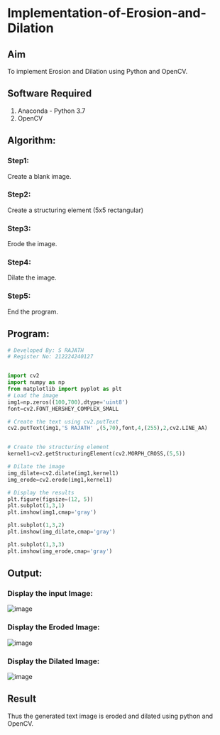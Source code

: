 # Implementation-of-Erosion-and-Dilation
## Aim
To implement Erosion and Dilation using Python and OpenCV.
## Software Required
1. Anaconda - Python 3.7
2. OpenCV
## Algorithm:
### Step1:
Create a blank image.

### Step2:
Create a structuring element (5x5 rectangular)

### Step3:
Erode the image.

### Step4:
Dilate the image.

### Step5:
End the program.

 
## Program:

```py
# Developed By: S RAJATH
# Register No: 212224240127


import cv2
import numpy as np
from matplotlib import pyplot as plt
# Load the image
img1=np.zeros((100,700),dtype='uint8')
font=cv2.FONT_HERSHEY_COMPLEX_SMALL

# Create the text using cv2.putText
cv2.putText(img1,'S RAJATH' ,(5,70),font,4,(255),2,cv2.LINE_AA)


# Create the structuring element
kernel1=cv2.getStructuringElement(cv2.MORPH_CROSS,(5,5))

# Dilate the image
img_dilate=cv2.dilate(img1,kernel1)
img_erode=cv2.erode(img1,kernel1)

# Display the results
plt.figure(figsize=(12, 5))
plt.subplot(1,3,1)
plt.imshow(img1,cmap='gray')

plt.subplot(1,3,2)
plt.imshow(img_dilate,cmap='gray')

plt.subplot(1,3,3)
plt.imshow(img_erode,cmap='gray')

```
## Output:

### Display the input Image:
![image](https://github.com/user-attachments/assets/c2b827b1-66ea-4953-b341-1cda8d64abe0)

### Display the Eroded Image:

![image](https://github.com/user-attachments/assets/5634e080-bd9d-40b9-a7c3-ac3e1b796ae4)

### Display the Dilated Image:
![image](https://github.com/user-attachments/assets/33789e22-9a11-45a1-835b-7779b0640ae2)

## Result
Thus the generated text image is eroded and dilated using python and OpenCV.
